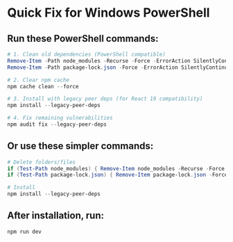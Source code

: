 # Quick Fix for Windows PowerShell

## Run these PowerShell commands:

```powershell
# 1. Clean old dependencies (PowerShell compatible)
Remove-Item -Path node_modules -Recurse -Force -ErrorAction SilentlyContinue
Remove-Item -Path package-lock.json -Force -ErrorAction SilentlyContinue

# 2. Clear npm cache
npm cache clean --force

# 3. Install with legacy peer deps (for React 19 compatibility)
npm install --legacy-peer-deps

# 4. Fix remaining vulnerabilities
npm audit fix --legacy-peer-deps
```

## Or use these simpler commands:

```powershell
# Delete folders/files
if (Test-Path node_modules) { Remove-Item node_modules -Recurse -Force }
if (Test-Path package-lock.json) { Remove-Item package-lock.json -Force }

# Install
npm install --legacy-peer-deps
```

## After installation, run:
```powershell
npm run dev
```
